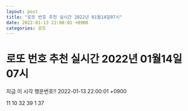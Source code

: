 ```yaml
---
layout: post
title: "로또 번호 추천 실시간 2022년 01월14일07시"
date: 2022-01-13 22:00:01 +0900
categories: 로또
---
```


# 로또 번호 추천 실시간 2022년 01월14일07시

지금 이 시각 행운번호!! 2022-01-13 22:00:01 +0900

 11  10  32  39  1  37 

